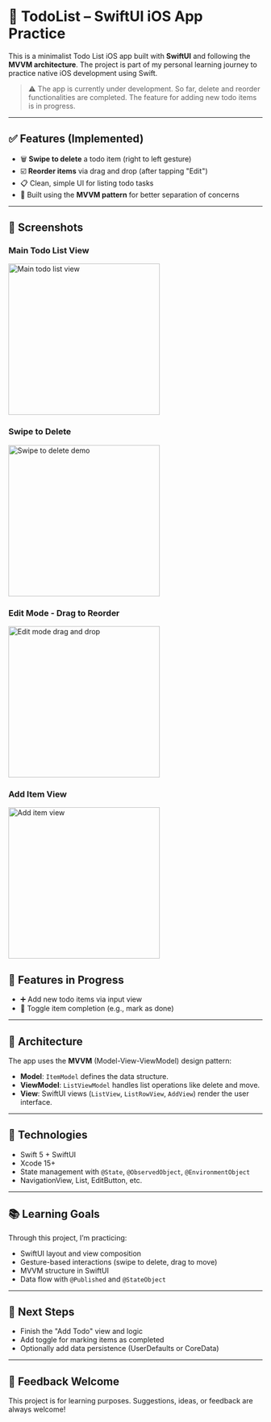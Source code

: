 # 📝 TodoList – SwiftUI iOS App Practice

This is a minimalist Todo List iOS app built with **SwiftUI** and following the **MVVM architecture**. The project is part of my personal learning journey to practice native iOS development using Swift.

> ⚠️ The app is currently under development. So far, delete and reorder functionalities are completed. The feature for adding new todo items is in progress.

---

## ✅ Features (Implemented)

- 🗑 **Swipe to delete** a todo item (right to left gesture)
- ☑️ **Reorder items** via drag and drop (after tapping "Edit")
- 📋 Clean, simple UI for listing todo tasks
- 📐 Built using the **MVVM pattern** for better separation of concerns

---

## 📱 Screenshots

### Main Todo List View
<img src="TodoList/screenshots/ListView.png" width="300" alt="Main todo list view">

### Swipe to Delete
<img src="TodoList/screenshots/ListView-delete.png" width="300" alt="Swipe to delete demo">

### Edit Mode - Drag to Reorder
<img src="TodoList/screenshots/Listview-move.png" width="300" alt="Edit mode drag and drop">

### Add Item View
<img src="TodoList/screenshots/AddView.png" width="300" alt="Add item view">


## 🚧 Features in Progress

- ➕ Add new todo items via input view
- 📝 Toggle item completion (e.g., mark as done)

---

## 🧠 Architecture

The app uses the **MVVM** (Model-View-ViewModel) design pattern:

- **Model**: `ItemModel` defines the data structure.
- **ViewModel**: `ListViewModel` handles list operations like delete and move.
- **View**: SwiftUI views (`ListView`, `ListRowView`, `AddView`) render the user interface.

---

## 🔧 Technologies

- Swift 5 + SwiftUI
- Xcode 15+
- State management with `@State`, `@ObservedObject`, `@EnvironmentObject`
- NavigationView, List, EditButton, etc.

---

## 📚 Learning Goals

Through this project, I’m practicing:

- SwiftUI layout and view composition
- Gesture-based interactions (swipe to delete, drag to move)
- MVVM structure in SwiftUI
- Data flow with `@Published` and `@StateObject`

---

## 🧪 Next Steps

- Finish the "Add Todo" view and logic
- Add toggle for marking items as completed
- Optionally add data persistence (UserDefaults or CoreData)

---

## 💬 Feedback Welcome

This project is for learning purposes. Suggestions, ideas, or feedback are always welcome!
